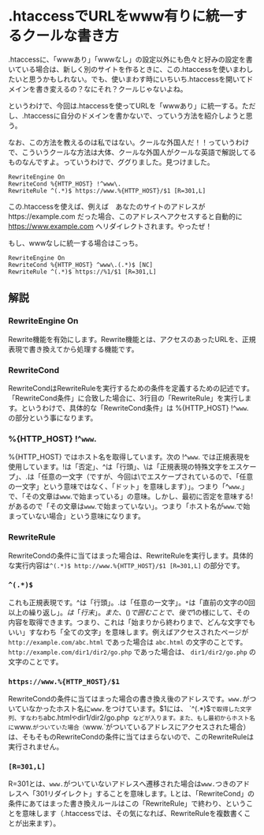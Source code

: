 # .htaccessでURLをwww有りに統一するクールな書き方

.htaccessに、「wwwあり」「wwwなし」の設定以外にも色々と好みの設定を書いている場合は、新しく別のサイトを作るときに、この.htaccessを使いまわしたいと思うかもしれない。でも、使いまわす時にいちいち.htaccessを開いてドメインを書き変えるの？なにそれ？クールじゃないよね。

というわけで、今回は.htaccessを使ってURLを「wwwあり」に統一する。ただし、.htaccessに自分のドメインを書かないで、っていう方法を紹介しようと思う。

なお、この方法を教えるのは私ではない。クールな外国人だ！！っていうわけで、こういうクールな方法は大体、クールな外国人がクールな英語で解説してるものなんですよ。っていうわけで、ググりました。見つけました。

```
RewriteEngine On
RewriteCond %{HTTP_HOST} !^www\.
RewriteRule ^(.*)$ https://www.%{HTTP_HOST}/$1 [R=301,L]
```
この.htaccessを使えば、例えば　あなたのサイトのアドレスがhttps://example.com だった場合、このアドレスへアクセスすると自動的に https://www.example.com へリダイレクトされます。やったぜ！

もし、wwwなしに統一する場合はこっち。

```
RewriteEngine On
RewriteCond %{HTTP_HOST} ^www\.(.*)$ [NC]
RewriteRule ^(.*)$ https://%1/$1 [R=301,L]
```

## 解説
### RewriteEngine On
Rewrite機能を有効にします。Rewrite機能とは、アクセスのあったURLを、正規表現で書き換えてから処理する機能です。

### RewriteCond
RewriteCondはRewriteRuleを実行するための条件を定義するための記述です。「RewriteCond条件」に合致した場合に、3行目の「RewriteRule」を実行します。というわけで、具体的な「RewriteCond条件」は %{HTTP_HOST} !^`www`\. の部分という事になります。

### %{HTTP_HOST} !^`www`\.
%{HTTP_HOST} ではホスト名を取得しています。次の !^`www`\. では正規表現を使用しています。!は「否定」、^は「行頭」、\は「正規表現の特殊文字をエスケープ」、.は「任意の一文字（ですが、今回は\でエスケープされているので、「任意の一文字」という意味ではなく、「ドット」を意味します）」。つまり「^`www`\.」で、「その文章は`www`.で始まっている」の意味。しかし、最初に否定を意味する!があるので「その文章は`www`.で始まっていない」。つまり「ホスト名が`www`.で始まっていない場合」という意味になります。

### RewriteRule
RewriteCondの条件に当てはまった場合は、RewriteRuleを実行します。具体的な実行内容は`^(.*)$ http://www.%{HTTP_HOST}/$1 [R=301,L]` の部分です。

### `^(.*)$`
これも正規表現です。^は「行頭」。.は「任意の一文字」。`*`は「直前の文字の0回以上の繰り返し」。$は「行末」。また、()で囲むことで、後で$1の様にして、その内容を取得できます。つまり、これは「始まりから終わりまで、どんな文字でもいい」すなわち「全ての文字」を意味します。例えばアクセスされたページが `http://example.com/abc.html` であった場合は `abc.html` の文字のことです。`http://example.com/dir1/dir2/go.php` であった場合は、 `dir1/dir2/go.php` の文字のことです。

### `https://www.%{HTTP_HOST}/$1`
RewriteCondの条件に当てはまった場合の書き換え後のアドレスです。`www.`がついていなかったホスト名に`www.`をつけています。$1には、 `^(.*)$` で取得した文字列、すなわち `abc.html` や `dir1/dir2/go.php` などが入ります。また、もし最初からホスト名に`www.`がついていた場合（`www.`がついているアドレスにアクセスされた場合）は、そもそものRewriteCondの条件に当てはまらないので、このRewriteRuleは実行されません。

### `[R=301,L]`
R=301とは、`www.`がついていないアドレスへ遷移された場合は`www.`つきのアドレスへ「301リダイレクト」することを意味します。Lとは、「RewriteCond」の条件にあてはまった書き換えルールはこの「RewriteRule」で終わり、ということを意味します（.htaccessでは、その気になれば、RewriteRuleを複数書くことが出来ます）。
